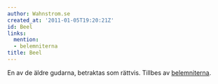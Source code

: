 ```yaml
---
author: Wahnstrom.se
created_at: '2011-01-05T19:20:21Z'
id: Beel
links:
  mention:
  - belemniterna
title: Beel
---
```


En av de äldre gudarna, betraktas som rättvis. Tillbes av [belemniterna].

  [belemniterna]: belemniterna